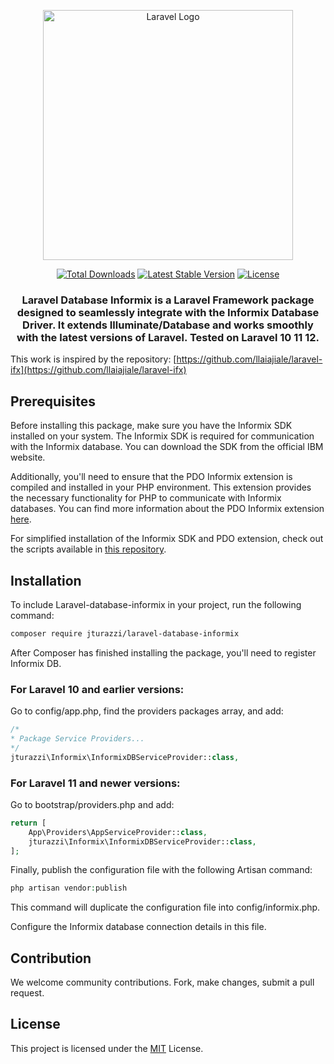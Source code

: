 <p align="center"><img src="https://raw.githubusercontent.com/laravel/art/master/logo-lockup/5%20SVG/2%20CMYK/1%20Full%20Color/laravel-logolockup-cmyk-red.svg" width="400" alt="Laravel Logo"></p>

<p align="center">
<a href="https://packagist.org/packages/jturazzi/laravel-database-informix"><img src="https://img.shields.io/packagist/dt/jturazzi/laravel-database-informix" alt="Total Downloads"></a>
<a href="https://packagist.org/packages/jturazzi/laravel-database-informix"><img src="https://img.shields.io/packagist/v/jturazzi/laravel-database-informix" alt="Latest Stable Version"></a>
<a href="https://packagist.org/packages/jturazzi/laravel-database-informix"><img src="https://img.shields.io/packagist/l/jturazzi/laravel-database-informix" alt="License"></a>
</p>

<h3 align="center">Laravel Database Informix is a Laravel Framework package designed to seamlessly integrate with the Informix Database Driver. It extends Illuminate/Database and works smoothly with the latest versions of Laravel. Tested on Laravel 10 11 12.</h3>

This work is inspired by the repository: [https://github.com/llaiajiale/laravel-ifx](https://github.com/llaiajiale/laravel-ifx)

## Prerequisites

Before installing this package, make sure you have the Informix SDK installed on your system. The Informix SDK is required for communication with the Informix database. You can download the SDK from the official IBM website.

Additionally, you'll need to ensure that the PDO Informix extension is compiled and installed in your PHP environment. This extension provides the necessary functionality for PHP to communicate with Informix databases. You can find more information about the PDO Informix extension [here](https://pecl.php.net/package/PDO_INFORMIX).

For simplified installation of the Informix SDK and PDO extension, check out the scripts available in [this repository](https://github.com/jturazzi/informix-toolbox).

## Installation

To include Laravel-database-informix in your project, run the following command:

```bash
composer require jturazzi/laravel-database-informix
```

After Composer has finished installing the package, you'll need to register Informix DB. 

### For Laravel 10 and earlier versions:
Go to config/app.php, find the providers packages array, and add:
```php
/*
* Package Service Providers...
*/
jturazzi\Informix\InformixDBServiceProvider::class,
```

### For Laravel 11 and newer versions:
Go to bootstrap/providers.php and add:
```php
return [
    App\Providers\AppServiceProvider::class,
    jturazzi\Informix\InformixDBServiceProvider::class,
];
```

Finally, publish the configuration file with the following Artisan command:
```php
php artisan vendor:publish
```

This command will duplicate the configuration file into config/informix.php.

Configure the Informix database connection details in this file.

## Contribution

We welcome community contributions. Fork, make changes, submit a pull request.


## License

This project is licensed under the [MIT](LICENSE) License.